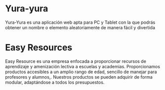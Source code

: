 # Yura-yura

Yura-Yura es una aplicación web apta para PC y Tablet con la que podrás obtener un nombre o elemento aleatoriamente de manera fácil y divertida 

# Easy Resources 

Easy Resource es una empresa enfocada a proporcionar recursos de aprendizaje y amenización lectiva a escuelas y academias. Proporcionamos productos accesibles a un amplio rango de edad, sencillo de manejar para profesores y alumnos,. Nuestros productos se pueden adquirir de forma modular, adaptándose a todos los presupuestos.

